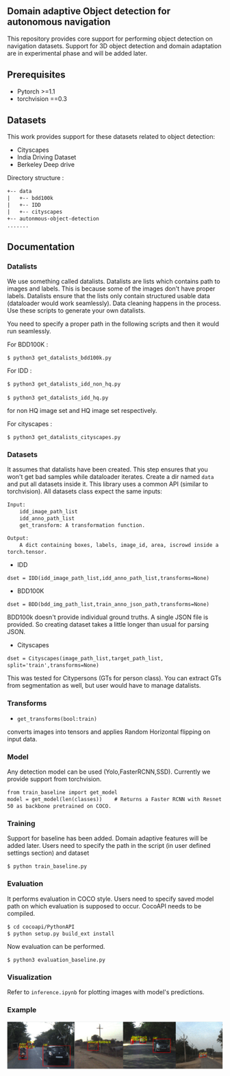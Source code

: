 ## Domain adaptive Object detection for autonomous navigation 
This repository provides core support for performing object detection on navigation datasets. Support for 3D object detection and domain adaptation are in experimental phase and will be added later.
## Prerequisites
- Pytorch >=1.1
- torchvision ==0.3

## Datasets
This work provides support for these datasets related to object detection:
- Cityscapes 
- India Driving Dataset
- Berkeley Deep drive

Directory structure :
```
+-- data
|   +-- bdd100k
|   +-- IDD
|   +-- cityscapes
+-- autonmous-object-detection
.......
```
## Documentation

### Datalists
We use something called datalists. Datalists are lists which contains path to images and labels. This is because some of the images don't have proper labels. Datalists ensure that the lists only contain structured usable data (dataloader would work seamlessly). Data cleaning happens in the process.
Use these scripts to generate your own datalists. 

You need to specify a proper path in the following scripts and then it would run seamlessly.

For BDD100K :

```
$ python3 get_datalists_bdd100k.py
```

For IDD :

```
$ python3 get_datalists_idd_non_hq.py   

$ python3 get_datalists_idd_hq.py       
```

for non HQ image set and HQ image set respectively.

For cityscapes :

```
$ python3 get_datalists_cityscapes.py
```

### Datasets
It assumes that datalists have been created. This step ensures that you won't get bad samples while dataloader iterates. Create a dir named `data` and put all datasets inside it.
This library uses a common API (similar to torchvision). 
All datasets class expect the same inputs:
```
Input:
    idd_image_path_list
    idd_anno_path_list
    get_transform: A transformation function.
```
```
Output:
    A dict containing boxes, labels, image_id, area, iscrowd inside a torch.tensor.
```
- IDD

```
dset = IDD(idd_image_path_list,idd_anno_path_list,transforms=None)
```

- BDD100K 

```
dset = BDD(bdd_img_path_list,train_anno_json_path,transforms=None)
```

BDD100k doesn't provide individual ground truths. A single JSON file is provided. So creating dataset takes a little longer than usual for parsing JSON.

- Cityscapes

```
dset = Cityscapes(image_path_list,target_path_list, split='train',transforms=None)
```

This was tested for Citypersons (GTs for person class). You can extract GTs from segmentation as well, but user would have to manage datalists.

### Transforms
- ```get_transforms(bool:train)```

converts images into tensors and applies Random Horizontal flipping on input data.

### Model
Any detection model can be used (Yolo,FasterRCNN,SSD). Currently we provide support from torchvision.

```
from train_baseline import get_model
model = get_model(len(classes))    # Returns a Faster RCNN with Resnet 50 as backbone pretrained on COCO.
```

### Training
Support for baseline has been added. Domain adaptive features will be added later.
Users need to specify the path in the script (in user defined settings section) and dataset 

```
$ python train_baseline.py
```

### Evaluation
It performs evaluation in COCO style. Users need to specify saved model path on which evaluation is supposed to occur. CocoAPI needs to be compiled.
```
$ cd cocoapi/PythonAPI
$ python setup.py build_ext install
```

Now evaluation can be performed.

```
$ python3 evaluation_baseline.py
```

### Visualization

Refer to `inference.ipynb` for plotting images with model's predictions.

### Example

![img](assets/eval_baseline_idd.PNG)
